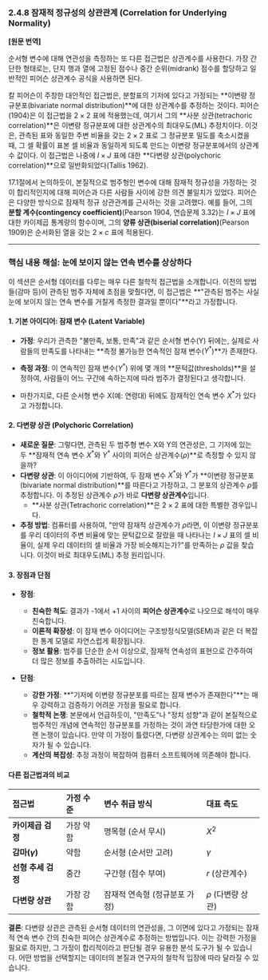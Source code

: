 ### **2.4.8 잠재적 정규성의 상관관계 (Correlation for Underlying Normality)**

**[원문 번역]**

순서형 변수에 대해 연관성을 측정하는 또 다른 접근법은 상관계수를 사용한다. 가장 간단한 형태로는, 단지 행과 열에 고정된 점수나 중간 순위(midrank) 점수를 할당하고 일반적인 피어슨 상관계수 공식을 사용하면 된다.

칼 피어슨이 주창한 대안적인 접근법은, 분할표의 기저에 있다고 가정되는 **이변량 정규분포(bivariate normal distribution)**에 대한 상관계수를 추정하는 것이다. 피어슨(1904)은 이 접근법을 $2 \times 2$ 표에 적용했는데, 여기서 그의 **사분 상관(tetrachoric correlation)**은 이변량 정규분포에 대한 상관계수의 최대우도(ML) 추정치이다. 이것은, 관측된 표와 동일한 주변 비율을 갖는 $2 \times 2$ 표로 그 정규분포 밀도를 축소시켰을 때, 그 셀 확률이 표본 셀 비율과 동일하게 되도록 만드는 이변량 정규분포에서의 상관계수 값이다. 이 접근법은 나중에 $I \times J$ 표에 대한 **다변량 상관(polychoric correlation)**으로 일반화되었다(Tallis 1962).

17.1절에서 논의하듯이, 본질적으로 범주형인 변수에 대해 잠재적 정규성을 가정하는 것이 합리적인지에 대해 피어슨과 다른 사람들 사이에 강한 의견 불일치가 있었다. 피어슨은 다양한 방식으로 잠재적 정규 상관관계를 근사하는 것을 고려했다. 예를 들어, 그의 **분할 계수(contingency coefficient)**(Pearson 1904, 연습문제 3.32)는 $I \times J$ 표에 대한 카이제곱 통계량의 함수이며, 그의 **양류 상관(biserial correlation)**(Pearson 1909)은 순서화된 열을 갖는 $2 \times c$ 표에 적용된다.

---

### **핵심 내용 해설: 눈에 보이지 않는 연속 변수를 상상하다**

이 섹션은 순서형 데이터를 다루는 매우 다른 철학적 접근법을 소개합니다. 이전의 방법들(감마 등)이 관측된 범주 자체에 초점을 맞췄다면, 이 접근법은 **"관측된 범주는 사실 눈에 보이지 않는 연속 변수를 거칠게 측정한 결과일 뿐이다"**라고 가정합니다.

#### **1. 기본 아이디어: 잠재 변수 (Latent Variable)**

*   **가정**: 우리가 관측한 "불만족, 보통, 만족"과 같은 순서형 변수(Y) 뒤에는, 실제로 사람들의 만족도를 나타내는 **측정 불가능한 연속적인 잠재 변수($Y^*$)**가 존재한다.
*   **측정 과정**: 이 연속적인 잠재 변수($Y^*$) 위에 몇 개의 **문턱값(thresholds)**을 설정하여, 사람들이 어느 구간에 속하는지에 따라 범주가 결정된다고 생각합니다.

*   마찬가지로, 다른 순서형 변수 X(예: 연령대) 뒤에도 잠재적인 연속 변수 $X^*$가 있다고 가정합니다.

#### **2. 다변량 상관 (Polychoric Correlation)**

*   **새로운 질문**: 그렇다면, 관측된 두 범주형 변수 X와 Y의 연관성은, 그 기저에 있는 두 **잠재적 연속 변수 $X^*$와 $Y^*$ 사이의 피어슨 상관계수($\rho$)**로 측정할 수 있지 않을까?
*   **다변량 상관**: 이 아이디어에 기반하여, 두 잠재 변수 $X^*$와 $Y^*$가 **이변량 정규분포(bivariate normal distribution)**를 따른다고 가정하고, 그 분포의 상관계수 $\rho$를 추정합니다. 이 추정된 상관계수 $\rho$가 바로 **다변량 상관계수**입니다.
    *   **사분 상관(Tetrachoric correlation)**은 $2 \times 2$ 표에 대한 특별한 경우입니다.
*   **추정 방법**: 컴퓨터를 사용하여, "만약 잠재적 상관계수가 $\rho$라면, 이 이변량 정규분포를 우리 데이터의 주변 비율에 맞는 문턱값으로 잘랐을 때 나타나는 $I \times J$ 표의 셀 비율이, 실제 우리 데이터의 셀 비율과 가장 비슷해지는가?"를 만족하는 $\rho$ 값을 찾습니다. 이것이 바로 최대우도(ML) 추정 원리입니다.

#### **3. 장점과 단점**

*   **장점**:
    *   **친숙한 척도**: 결과가 -1에서 +1 사이의 **피어슨 상관계수**로 나오므로 해석이 매우 친숙합니다.
    *   **이론적 확장성**: 이 잠재 변수 아이디어는 구조방정식모델(SEM)과 같은 더 복잡한 통계 모델로 자연스럽게 확장됩니다.
    *   **정보 활용**: 범주를 단순한 순서 이상으로, 잠재적 연속성의 표현으로 간주하여 더 많은 정보를 추출하려는 시도입니다.

*   **단점**:
    *   **강한 가정**: **"기저에 이변량 정규분포를 따르는 잠재 변수가 존재한다"**는 매우 강력하고 검증하기 어려운 가정을 필요로 합니다.
    *   **철학적 논쟁**: 본문에서 언급하듯이, "만족도"나 "정치 성향"과 같이 본질적으로 범주적인 개념에 연속적인 정규분포를 가정하는 것이 과연 타당한가에 대한 오랜 논쟁이 있습니다. 만약 이 가정이 틀렸다면, 다변량 상관계수는 의미 없는 숫자가 될 수 있습니다.
    *   **계산의 복잡성**: 추정 과정이 복잡하여 컴퓨터 소프트웨어에 의존해야 합니다.

#### **다른 접근법과의 비교**

| 접근법 | 가정 수준 | 변수 취급 방식 | 대표 측도 |
| :--- | :--- | :--- | :--- |
| **카이제곱 검정** | 가장 약함 | 명목형 (순서 무시) | $X^2$ |
| **감마($\gamma$)** | 약함 | 순서형 (순서만 고려) | $\gamma$ |
| **선형 추세 검정** | 중간 | 구간형 (점수 부여) | $r$ (상관계수) |
| **다변량 상관** | 가장 강함 | 잠재적 연속형 (정규분포 가정) | $\rho$ (다변량 상관) |

**결론**: 다변량 상관은 관측된 순서형 데이터의 연관성을, 그 이면에 있다고 가정되는 잠재적 연속 변수 간의 친숙한 피어슨 상관계수로 추정하는 방법입니다. 이는 강력한 가정을 필요로 하지만, 그 가정이 합리적이라고 판단될 경우 유용한 분석 도구가 될 수 있습니다. 어떤 방법을 선택할지는 데이터의 본질과 연구자의 철학적 입장에 따라 달라질 수 있습니다.
